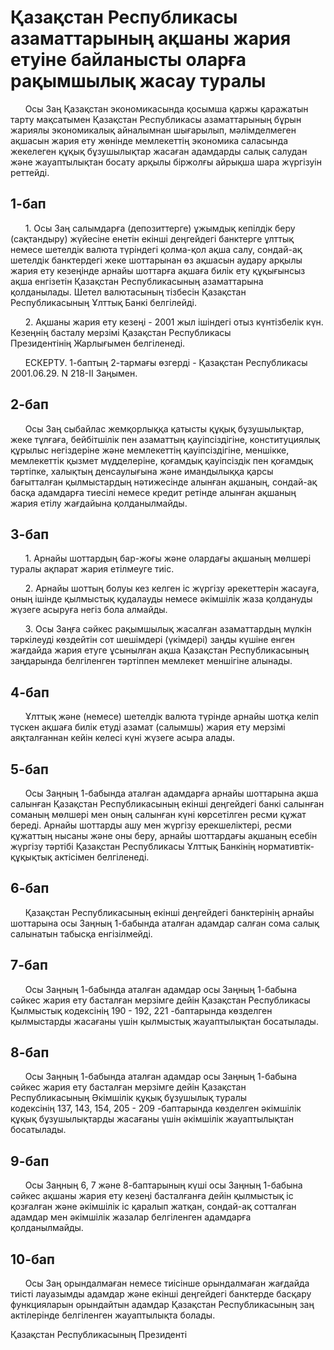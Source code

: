 # Қазақстан Республикасы азаматтарының ақшаны жария етуіне байланысты оларға рақымшылық жасау туралы

      Осы Заң Қазақстан экономикасында қосымша қаржы қаражатын тарту мақсатымен Қазақстан Республикасы азаматтарының бұрын жариялы экономикалық айналымнан шығарылып, мәлімделмеген ақшасын жария ету жөнінде мемлекеттің экономика саласында жекелеген құқық бұзушылықтар жасаған адамдарды салық салудан және жауаптылықтан босату арқылы біржолғы айрықша шара жүргізуін реттейді.

## 1-бап

      1. Осы Заң салымдарға (депозиттерге) ұжымдық кепілдік беру (сақтандыру) жүйесіне енетін екінші деңгейдегі банктерге ұлттық немесе шетелдік валюта түріндегі қолма-қол ақша салу, сондай-ақ шетелдік банктердегі жеке шоттарынан өз ақшасын аудару арқылы жария ету кезеңінде арнайы шоттарға ақшаға билік ету құқығынсыз ақша енгізетін Қазақстан Республикасының азаматтарына қолданылады. Шетел валютасының тізбесін Қазақстан Республикасының Ұлттық Банкі белгілейді.

      2. Ақшаны жария ету кезеңі - 2001 жыл ішіндегі отыз күнтізбелік күн. Кезеңнің басталу мерзімі Қазақстан Республикасы Президентінің Жарлығымен белгіленеді.

      ЕСКЕРТУ. 1-баптың 2-тармағы өзгерді - Қазақстан Республикасы 2001.06.29. N 218-II Заңымен.

## 2-бап

      Осы Заң сыбайлас жемқорлыққа қатысты құқық бұзушылықтар, жеке тұлғаға, бейбітшілік пен азаматтың қауіпсіздігіне, конституциялық құрылыс негіздеріне және мемлекеттің қауіпсіздігіне, меншікке, мемлекеттік қызмет мүдделеріне, қоғамдық қауіпсіздік пен қоғамдық тәртіпке, халықтың денсаулығына және имандылыққа қарсы бағытталған қылмыстардың нәтижесінде алынған ақшаның, сондай-ақ басқа адамдарға тиесілі немесе кредит ретінде алынған ақшаның жария етілу жағдайына қолданылмайды.

## 3-бап

      1. Арнайы шоттардың бар-жоғы және олардағы ақшаның мөлшері туралы ақпарат жария етілмеуге тиіс.

      2. Арнайы шоттың болуы кез келген іс жүргізу әрекеттерін жасауға, оның ішінде қылмыстық қудалауды немесе әкімшілік жаза қолдануды жүзеге асыруға негіз бола алмайды.

      3. Осы Заңға сәйкес рақымшылық жасалған азаматтардың мүлкін тәркілеуді көздейтін сот шешімдері (үкімдері) заңды күшіне енген жағдайда жария етуге ұсынылған ақша Қазақстан Республикасының заңдарында белгіленген тәртіппен мемлекет меншігіне алынады.

## 4-бап

      Ұлттық және (немесе) шетелдік валюта түрінде арнайы шотқа келіп түскен ақшаға билік етуді азамат (салымшы) жария ету мерзімі аяқталғаннан кейін келесі күні жүзеге асыра алады.

## 5-бап

      Осы Заңның 1-бабында аталған адамдарға арнайы шоттарына ақша салынған Қазақстан Республикасының екінші деңгейдегі банкі салынған соманың мөлшері мен оның салынған күні көрсетілген ресми құжат береді. Арнайы шоттарды ашу мен жүргізу ерекшеліктері, ресми құжаттың нысаны және оны беру, арнайы шоттардағы ақшаның есебін жүргізу тәртібі Қазақстан Республикасы Ұлттық Банкінің нормативтік-құқықтық актісімен белгіленеді.

## 6-бап

      Қазақстан Республикасының екінші деңгейдегі банктерінің арнайы шоттарына осы Заңның 1-бабында аталған адамдар салған сома салық салынатын табысқа енгізілмейді.

## 7-бап

      Осы Заңның 1-бабында аталған адамдар осы Заңның 1-бабына сәйкес жария ету басталған мерзімге дейін Қазақстан Республикасы Қылмыстық кодексінің 190 - 192, 221 -баптарында көзделген қылмыстарды жасағаны үшін қылмыстық жауаптылықтан босатылады.

## 8-бап

      Осы Заңның 1-бабында аталған адамдар осы Заңның 1-бабына сәйкес жария ету басталған мерзімге дейін Қазақстан Республикасының Әкімшілік құқық бұзушылық туралы кодексінің 137, 143, 154, 205 - 209 -баптарында көзделген әкімшілік құқық бұзушылықтарды жасағаны үшін әкімшілік жауаптылықтан босатылады.

## 9-бап

      Осы Заңның 6, 7 және 8-баптарының күші осы Заңның 1-бабына сәйкес ақшаны жария ету кезеңі басталғанға дейін қылмыстық іс қозғалған және әкімшілік іс қаралып жатқан, сондай-ақ сотталған адамдар мен әкімшілік жазалар белгіленген адамдарға қолданылмайды.

## 10-бап

      Осы Заң орындалмаған немесе тиісінше орындалмаған жағдайда тиісті лауазымды адамдар және екінші деңгейдегі банктерде басқару функцияларын орындайтын адамдар Қазақстан Республикасының заң актілерінде белгіленген жауаптылықта болады.

Қазақстан Республикасының Президенті

